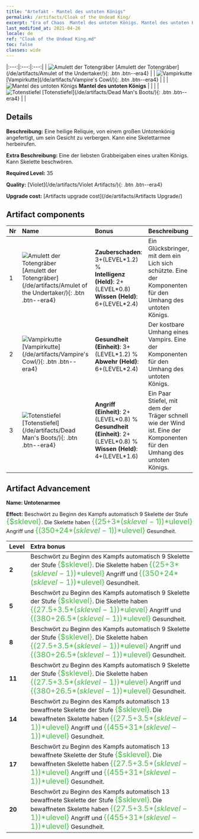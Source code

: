 ```yaml
---
title: "Artefakt - Mantel des untoten Königs"
permalink: /artifacts/Cloak of the Undead King/
excerpt: "Era of Chaos  Mantel des untoten Königs. Mantel des untoten Königs Eine heilige Reliquie, von einem großen Untotenkönig angefertigt, um sein Gesicht zu verbergen. Kann eine Skelettarmee herbeirufen."
last_modified_at: 2021-04-26
locale: de
ref: "Cloak of the Undead King.md"
toc: false
classes: wide
---
```


  |:---:|:---:|:---:| 
  | ![Amulett der Totengräber](/images/t/artifact_40321.png) [Amulett der Totengräber](/de/artifacts/Amulet of the Undertaker/){: .btn .btn--era4} |   | ![Vampirkutte](/images/t/artifact_40322.png) [Vampirkutte](/de/artifacts/Vampire's Cowl/){: .btn .btn--era4} | 
  |   | ![Mantel des untoten Königs](/images/t/icon_artifact_32.png) **Mantel des untoten Königs** |  | 
  |   | ![Totenstiefel](/images/t/artifact_40323.png) [Totenstiefel](/de/artifacts/Dead Man's Boots/){: .btn .btn--era4} |   | 


## Details

 **Beschreibung:** Eine heilige Reliquie, von einem großen Untotenkönig angefertigt, um sein Gesicht zu verbergen. Kann eine Skelettarmee herbeirufen.

 **Extra Beschreibung:** Eine der liebsten Grabbeigaben eines uralten Königs. Kann Skelette beschwören.

 **Required Level:** 35

 **Quality:** [Violet](/de/artifacts/Violet Artifacts/){: .btn .btn--era4}

 **Upgrade cost:** [Artifacts upgrade cost](/de/artifacts/Artifacts Upgrade/)



## Artifact components

  | Nr |    Name    |   Bonus | Beschreibung | 
  |:---|:-----------|:--------|:------------| 
  | 1 | ![Amulett der Totengräber](/images/t/artifact_40321.png) [Amulett der Totengräber](/de/artifacts/Amulet of the Undertaker/){: .btn .btn--era4} | **Zauberschaden**: 3+(LEVEL\*1.2) %<br/>**Intelligenz (Held)**: 2+(LEVEL\*0.8)<br/>**Wissen (Held)**: 6+(LEVEL\*2.4) | Ein Glücksbringer, mit dem ein Lich sich schützte. Eine der Komponenten für den Umhang des untoten Königs. | 
  | 2 | ![Vampirkutte](/images/t/artifact_40322.png) [Vampirkutte](/de/artifacts/Vampire's Cowl/){: .btn .btn--era4} | **Gesundheit (Einheit)**: 3+(LEVEL\*1.2) %<br/>**Abwehr (Held)**: 6+(LEVEL\*2.4) | Der kostbare Umhang eines Vampirs. Eine der Komponenten für den Umhang des untoten Königs. | 
  | 3 | ![Totenstiefel](/images/t/artifact_40323.png) [Totenstiefel](/de/artifacts/Dead Man's Boots/){: .btn .btn--era4} | **Angriff (Einheit)**: 2+(LEVEL\*0.8) %<br/>**Gesundheit (Einheit)**: 2+(LEVEL\*0.8) %<br/>**Wissen (Held)**: 4+(LEVEL\*1.6) | Ein Paar Stiefel, mit dem der Träger schnell wie der Wind ist. Eine der Komponenten für den Umhang des untoten Königs. | 


## Artifact Advancement

 **Name: Untotenarmee**

 **Effect:** Beschwört zu Beginn des Kampfs automatisch 9 Skelette der Stufe <span style="color: #48b946;font-size:20px">{$sklevel}</span>. Die Skelette haben <span style="color: #48b946;font-size:20px">{(25+3*($sklevel-1))*$ulevel}</span> Angriff und <span style="color: #48b946;font-size:20px">{(350+24*($sklevel-1))*$ulevel}</span> Gesundheit.

  |  Level  |    Extra bonus  | 
  |:--------|:----------------| 
  | **2** | Beschwört zu Beginn des Kampfs automatisch 9 Skelette der Stufe <span style="color: #48b946;font-size:20px">{$sklevel}</span>. Die Skelette haben <span style="color: #48b946;font-size:20px">{(25+3*($sklevel-1))*$ulevel}</span> Angriff und <span style="color: #48b946;font-size:20px">{(350+24*($sklevel-1))*$ulevel}</span> Gesundheit. | 
  | **5** | Beschwört zu Beginn des Kampfs automatisch 9 Skelette der Stufe <span style="color: #48b946;font-size:20px">{$sklevel}</span>. Die Skelette haben <span style="color: #48b946;font-size:20px">{(27.5+3.5*($sklevel-1))*$ulevel}</span> Angriff und <span style="color: #48b946;font-size:20px">{(380+26.5*($sklevel-1))*$ulevel}</span> Gesundheit. | 
  | **8** | Beschwört zu Beginn des Kampfs automatisch 9 Skelette der Stufe <span style="color: #48b946;font-size:20px">{$sklevel}</span>. Die Skelette haben <span style="color: #48b946;font-size:20px">{(27.5+3.5*($sklevel-1))*$ulevel}</span> Angriff und <span style="color: #48b946;font-size:20px">{(380+26.5*($sklevel-1))*$ulevel}</span> Gesundheit. | 
  | **11** | Beschwört zu Beginn des Kampfs automatisch 9 Skelette der Stufe <span style="color: #48b946;font-size:20px">{$sklevel}</span>. Die Skelette haben <span style="color: #48b946;font-size:20px">{(27.5+3.5*($sklevel-1))*$ulevel}</span> Angriff und <span style="color: #48b946;font-size:20px">{(380+26.5*($sklevel-1))*$ulevel}</span> Gesundheit. | 
  | **14** | Beschwört zu Beginn des Kampfs automatisch 13 bewaffnete Skelette der Stufe <span style="color: #48b946;font-size:20px">{$sklevel}</span>. Die bewaffneten Skelette haben <span style="color: #48b946;font-size:20px">{(27.5+3.5*($sklevel-1))*$ulevel}</span> Angriff und <span style="color: #48b946;font-size:20px">{(455+31*($sklevel-1))*$ulevel}</span> Gesundheit. | 
  | **17** | Beschwört zu Beginn des Kampfs automatisch 13 bewaffnete Skelette der Stufe <span style="color: #48b946;font-size:20px">{$sklevel}</span>. Die bewaffneten Skelette haben <span style="color: #48b946;font-size:20px">{(27.5+3.5*($sklevel-1))*$ulevel}</span> Angriff und <span style="color: #48b946;font-size:20px">{(455+31*($sklevel-1))*$ulevel}</span> Gesundheit. | 
  | **20** | Beschwört zu Beginn des Kampfs automatisch 13 bewaffnete Skelette der Stufe <span style="color: #48b946;font-size:20px">{$sklevel}</span>. Die bewaffneten Skelette haben <span style="color: #48b946;font-size:20px">{(27.5+3.5*($sklevel-1))*$ulevel}</span> Angriff und <span style="color: #48b946;font-size:20px">{(455+31*($sklevel-1))*$ulevel}</span> Gesundheit. | 
